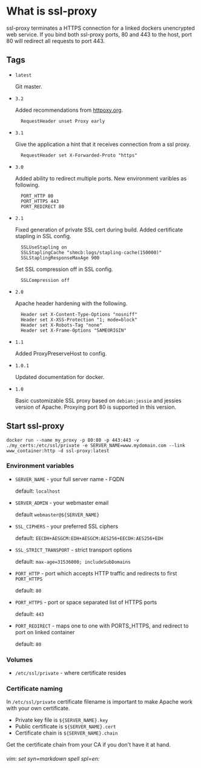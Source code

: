 # What is ssl-proxy

ssl-proxy terminates a HTTPS connection for a linked dockers unencrypted web service. If you bind both ssl-proxy ports, 80 and 443 to the host, port 80 will redirect all requests to port 443. 

## Tags

* `latest`

    Git master.

* `3.2`

	Added recommendations from [httpoxy.org](https://httpoxy.org/).

		RequestHeader unset Proxy early

* `3.1`

    Give the application a hint that it receives connection from a ssl proxy.

        RequestHeader set X-Forwarded-Proto "https"

* `3.0`

    Added ability to redirect multiple ports.
    New environment varibles as following.

        PORT_HTTP 80
        PORT_HTTPS 443
        PORT_REDIRECT 80

* `2.1`

    Fixed generation of private SSL cert during build. 
    Added certificate stapling in SSL config.

        SSLUseStapling on 
        SSLStaplingCache "shmcb:logs/stapling-cache(150000)" 
        SSLStaplingResponseMaxAge 900 

    Set SSL compression off in SSL config.

        SSLCompression off

* `2.0`

    Apache header hardening with the following.

        Header set X-Content-Type-Options "nosniff"
        Header set X-XSS-Protection "1; mode=block"
        Header set X-Robots-Tag "none"
        Header set X-Frame-Options "SAMEORIGIN"

* `1.1`

    Added ProxyPreserveHost to config. 

* `1.0.1`

    Updated documentation for docker. 

* `1.0`

    Basic customizable SSL proxy based on `debian:jessie` and jessies version of Apache. Proxying port 80 is supported in this version.

## Start ssl-proxy

    docker run --name my_proxy -p 80:80 -p 443:443 -v ./my_certs:/etc/ssl/private -e SERVER_NAME=www.mydomain.com --link www_container:http -d ssl-proxy:latest

### Environment variables

* `SERVER_NAME` - your full server name - FQDN

    default: `localhost`

* `SERVER_ADMIN` - your webmaster email 

    default `webmaster@${SERVER_NAME}`

* `SSL_CIPHERS` - your preferred SSL ciphers

    default: `EECDH+AESGCM:EDH+AESGCM:AES256+EECDH:AES256+EDH`

* `SSL_STRICT_TRANSPORT` - strict transport options

    default: `max-age=31536000; includeSubDomains`

* `PORT_HTTP` - port which accepts HTTP traffic and redirects to first `PORT_HTTPS`

    default: `80`

* `PORT_HTTPS` - port or space separated list of HTTPS ports

    default: `443`

* `PORT_REDIRECT` - maps one to one with PORTS_HTTPS, and redirect to port on linked container

    default: `80`

### Volumes

* `/etc/ssl/private` - where certificate resides

### Certificate naming

In `/etc/ssl/private` certificate filename is important to make Apache work with your own certificate. 

* Private key file is `${SERVER_NAME}.key`
* Public certificate is `${SERVER_NAME}.cert`
* Certificate chain is `${SERVER_NAME}.chain`

Get the certificate chain from your CA if you don't have it at hand.

###### vim: set syn=markdown spell spl=en:
